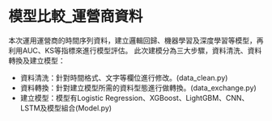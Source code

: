 
# 模型比較_運營商資料


本次運用運營商的時間序列資料，建立邏輯回歸、機器學習及深度學習等模型，再利用AUC、KS等指標來進行模型評估。
此次建模分為三大步驟，資料清洗、資料轉換及建立模型：
  - 資料清洗：針對時間格式、文字等欄位進行修改。(data_clean.py)
  - 資料轉換：針對建立模型所需的資料型態進行做轉換。(data_exchange.py)
  - 建立模型：模型有Logistic Regression、XGBoost、LightGBM、CNN、LSTM及模型組合(Model.py)



